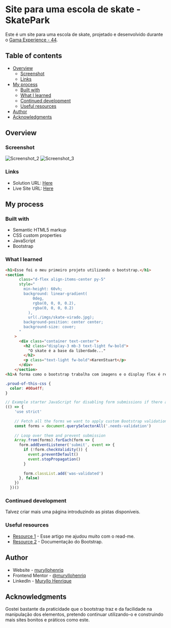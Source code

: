 # Site para uma escola de skate - SkatePark

Este é um site para uma escola de skate, projetado e desenvolvido durante o [Gama Experience - 44](https://gama.academy).

## Table of contents

- [Overview](#overview)
  - [Screenshot](#screenshot)
  - [Links](#links)
- [My process](#my-process)
  - [Built with](#built-with)
  - [What I learned](#what-i-learned)
  - [Continued development](#continued-development)
  - [Useful resources](#useful-resources)
- [Author](#author)
- [Acknowledgments](#acknowledgments)

## Overview

### Screenshot

![Screenshot_2](https://user-images.githubusercontent.com/105292489/198309361-a9b85e8b-8fff-472e-a538-7167428a0450.jpg)
![Screenshot_3](https://user-images.githubusercontent.com/105292489/198309593-bf2e1bda-23dc-4e64-b4dc-33f018f7c417.jpg)

### Links

- Solution URL: [Here](https://github.com/muryllohenriq/SkatePark)
- Live Site URL: [Here](https://muryllohenriq.github.io/SkatePark/)

## My process

### Built with

- Semantic HTML5 markup
- CSS custom properties
- JavaScript
- Bootstrap

### What I learned

```html
<h1>Esse foi o meu primeiro projeto utilizando o bootstrap.</h1>
<section
      class="d-flex align-items-center py-5"
      style="
        min-height: 60vh;
        background: linear-gradient(
            0deg,
            rgba(0, 0, 0, 0.2),
            rgba(0, 0, 0, 0.2)
          ),
          url(./imgs/skate-virado.jpg);
        background-position: center center;
        background-size: cover;
      "
    >
      <div class="container text-center">
        <h2 class="display-3 mb-3 text-light fw-bold">
          "O skate é a base da liberdade..."
        </h2>
        <p class="text-light fw-bold">KarenStuart</p>
      </div>
    </section>
<h1>A forma como o bootstrap trabalha com imagens e o display flex é realmente muito intuitivo e prático.</h1>
```
```css
.proud-of-this-css {
  color: #00a4ff;
}
```
```js
// Example starter JavaScript for disabling form submissions if there are invalid fields
(() => {
    'use strict'
  
    // Fetch all the forms we want to apply custom Bootstrap validation styles to
    const forms = document.querySelectorAll('.needs-validation')
  
    // Loop over them and prevent submission
    Array.from(forms).forEach(form => {
      form.addEventListener('submit', event => {
        if (!form.checkValidity()) {
          event.preventDefault()
          event.stopPropagation()
        }
  
        form.classList.add('was-validated')
      }, false)
    })
  })()
```
### Continued development

Talvez criar mais uma página introduzindo as pistas disponíveis.

### Useful resources

- [Resource 1](https://www.markdownguide.org) - Esse artigo me ajudou muito com o read-me.
- [Resource 2](https://getbootstrap.com) - Documentação do Bootstrap.

## Author

- Website - [muryllohenriq](https://github.com/muryllohenriq)
- Frontend Mentor - [@muryllohenriq](https://www.frontendmentor.io/profile/muryllohenriq)
- LinkedIn - [Muryllo Henrique](https://www.linkedin.com/in/muryllohenrique/)

## Acknowledgments

Gostei bastante da praticidade que o bootstrap traz e da facilidade na manipulação dos elementos, pretendo continuar utilizando-o e construindo mais sites bonitos e práticos como este.
